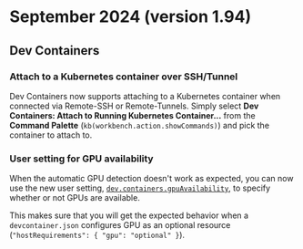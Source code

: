 # September 2024 (version 1.94)

## Dev Containers

### Attach to a Kubernetes container over SSH/Tunnel

Dev Containers now supports attaching to a Kubernetes container when connected via Remote-SSH or Remote-Tunnels. Simply select **Dev Containers: Attach to Running Kubernetes Container...** from the **Command Palette** (`kb(workbench.action.showCommands)`) and pick the container to attach to.

### User setting for GPU availability

When the automatic GPU detection doesn't work as expected, you can now use the new user setting, <a href="vscode://settings/dev.containers.gpuAvailability" codesetting="true">`dev.containers.gpuAvailability`</a>, to specify whether or not GPUs are available.

This makes sure that you will get the expected behavior when a `devcontainer.json` configures GPU as an optional resource (`"hostRequirements": { "gpu": "optional" }`).
